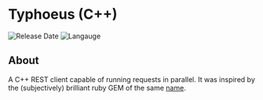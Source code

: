 # Typhoeus (C++)
![Release Date](https://img.shields.io/github/release-date/KrugerHeavyIndustries/blazer.svg)
![Langauge](https://img.shields.io/badge/language-c++-green.svg)

## About

A C++ REST client capable of running requests in parallel. It was inspired by the (subjectively) brilliant ruby GEM of the same [name](https://github.com/typhoeus/typhoeus).

